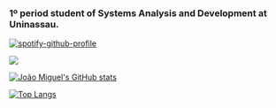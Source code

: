 ### 1º period student of Systems Analysis and Development at Uninassau.
[![spotify-github-profile](https://spotify-github-profile.kittinanx.com/api/view?uid=92cicog27dlqwnujaob9pacjv&cover_image=true&theme=novatorem&show_offline=false&background_color=ffffff&interchange=false&bar_color=ffffff&bar_color_cover=false)](https://github.com/kittinan/spotify-github-profile)
<div>
  <a href="https://skillicons.dev">
    <img src="https://skillicons.dev/icons?i=c,cpp,py,java&theme=dark" />
  </a>
</div>


[![João Miguel's GitHub stats](https://github-readme-stats.vercel.app/api?username=jmfs12)](https://github.com/jmfs12/github-readme-stats)

[![Top Langs](https://github-readme-stats.vercel.app/api/top-langs/?username=jmfs12)](https://github.com/jmfs12/github-readme-stats)
